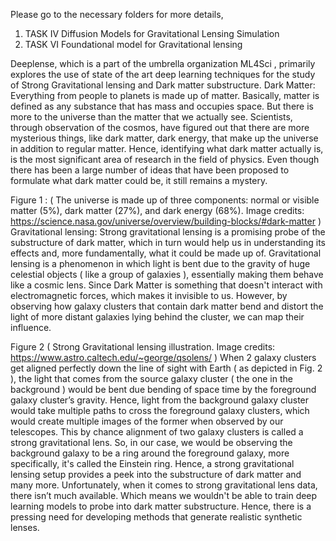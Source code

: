 
Please go to the necessary folders for more details,
1) TASK IV Diffusion Models for Gravitational Lensing Simulation
2) TASK VI Foundational model for Gravitational lensing

Deeplense, which is a part of the umbrella organization ML4Sci , primarily explores the use of state of the art deep learning techniques for the study of Strong Gravitational lensing and Dark matter substructure.
Dark Matter: Everything from people to planets is made up of matter. Basically, matter is defined as any substance that has mass and occupies space. But there is more to the universe than the matter that we actually see. Scientists, through observation of the cosmos, have figured out that there are more mysterious things, like dark matter, dark energy, that make up the universe in addition to regular matter. Hence, identifying what dark matter actually is, is the most significant area of research in the field of physics. Even though there has been a large number of ideas that have been proposed to formulate what dark matter could be, it still remains a mystery.


Figure 1 : ( The universe is made up of three components: normal or visible matter (5%), dark matter (27%), and dark energy (68%). Image credits: https://science.nasa.gov/universe/overview/building-blocks/#dark-matter )
Gravitational lensing: Strong gravitational lensing is a promising probe of the substructure of dark matter, which in turn would help us in understanding its effects and, more fundamentally, what it could be made up of. Gravitational lensing is a phenomenon in which light is bent due to the gravity of huge celestial objects ( like a group of galaxies ), essentially making them behave like a cosmic lens. Since Dark Matter is something that doesn't interact with electromagnetic forces, which makes it invisible to us. However, by observing how galaxy clusters that contain dark matter bend and distort the light of more distant galaxies lying behind the cluster, we can map their influence.    

Figure 2 ( Strong Gravitational lensing illustration. Image credits: https://www.astro.caltech.edu/~george/qsolens/ )
When 2 galaxy clusters get aligned perfectly down the line of sight with Earth ( as depicted in Fig. 2 ), the light that comes from the source galaxy cluster ( the one in the background ) would be bent due bending of space time by the foreground galaxy cluster’s gravity. Hence, light from the background galaxy cluster would take multiple paths to cross the foreground galaxy clusters, which would create multiple images of the former when observed by our telescopes. This by chance alignment of two galaxy clusters is called a strong gravitational lens. So, in our case, we would be observing the background galaxy to be a ring around the foreground galaxy, more specifically, it's called the Einstein ring. Hence, a strong gravitational lensing setup provides a peek into the substructure of dark matter and many more. Unfortunately, when it comes to strong gravitational lens data, there isn’t much available. Which means we wouldn't be able to train deep learning models to probe into dark matter substructure. Hence, there is a pressing need for developing methods that generate realistic synthetic lenses. 

